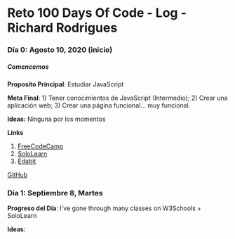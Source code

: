 # Reto 100 Days Of Code - Log - Richard Rodrigues

### Día 0: Agosto 10, 2020 (inicio)
##### Comencemos

**Proposito Principal**: Estudiar JavaScript

**Meta Final**: 1) Tener conocimientos de JavaScript (Intermedio); 2) Crear una aplicación web; 3) Crear una página funcional... muy funcional.

**Ideas:** Ninguna por los momentos

**Links**
1. [FreeCodeCamp](https://www.freecodecamp.org/)
2. [SoloLearn](https://www.sololearn.com/)
3. [Edabit](https://edabit.com/challenges)

[GitHub](https://github.com/rich1n/100-days-rich1n)


### Dia 1: Septiembre 8, Martes

**Progreso del Día**: I've gone through many classes on W3Schools + SoloLearn

**Ideas**: 
